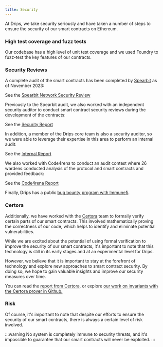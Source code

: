 ```yaml
---
title: Security
---
```


At Drips, we take security seriously and have taken a number of steps to ensure the security of our smart contracts on Ethereum. 

### High test coverage and fuzz tests

Our codebase has a high level of unit test coverage and we used Foundry to fuzz-test the key features of our contracts.

### Security Reviews

A complete audit of the smart contracts has been completed by [Spearbit](https://spearbit.com/) as of November 2023:

See the [Spearbit Network Security Review](/img/Spearbit_Drips_Network_Security_Review.pdf)

Previously to the Spearbit audit, we also worked with an independent security auditor to conduct smart contract security reviews during the development of the contracts:

See the [Security Report](/img/Drips_Audit_Report.pdf)

In addition, a member of the Drips core team is also a security auditor, so we were able to leverage their expertise in this area to perform an internal audit:

See the [Internal Report](https://hackmd.io/6_EgTHw6TVGlfxls0iKMAQ?view)

We also worked with Code4rena to conduct an audit contest where 26 wardens conducted analysis of the protocol and smart contracts and provided feedback:

See the [Code4rena Report](https://code4rena.com/reports/2023-01-drips)

Finally, Drips has a public [bug bounty program with Immunefi](https://immunefi.com/bounty/drips/).

### Certora

Additionally, we have worked with the [Certora](https://www.certora.com/) team to formally verify certain parts of our smart contracts. This involved mathematically proving the correctness of our code, which helps to identify and eliminate potential vulnerabilities.

While we are excited about the potential of using formal verification to improve the security of our smart contracts, it's important to note that this technology is still in its early stages and at an experimental level for Drips. 

However, we believe that it is important to stay at the forefront of technology and explore new approaches to smart contract security.  By doing so, we hope to gain valuable insights and improve our security measures over time.

You can read the [report from Certora](/img/Certora_Radicle_Drips_Report.pdf), or explore [our work on invariants with the Certora prover in Github.](https://github.com/radicle-dev/drips-contracts/tree/certora)

### Risk

Of course, it's important to note that despite our efforts to ensure the security of our smart contracts, there is always a certain level of risk involved.

:::warning
No system is completely immune to security threats, and it's impossible to guarantee that our smart contracts will never be exploited.
:::
